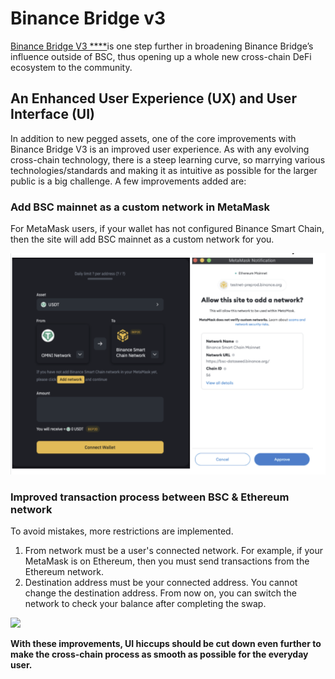 # Binance Bridge v3

[Binance Bridge V3 ****](https://binance-wallet.gitbook.io/binance-bridge/)is one step further in broadening Binance Bridge’s influence outside of BSC, thus opening up a whole new cross-chain DeFi ecosystem to the community.

## **An Enhanced User Experience \(UX\) and User Interface \(UI\)**

In addition to new pegged assets, one of the core improvements with Binance Bridge V3 is an improved user experience. As with any evolving cross-chain technology, there is a steep learning curve, so marrying various technologies/standards and making it as intuitive as possible for the larger public is a big challenge. A few improvements added are:  


### Add BSC mainnet as a custom network in MetaMask

For MetaMask users, if your wallet has not configured Binance Smart Chain, then the site will add BSC mainnet as a custom network for you.  

![](../.gitbook/assets/image.png)

### Improved transaction process between BSC & Ethereum network

To avoid mistakes, more restrictions are implemented. 

1. From network must be a user's connected network. For example, if your MetaMask is on Ethereum, then you must send transactions from the Ethereum network. 
2. Destination address must be your connected address. You cannot change the destination address. From now on, you can switch the network to check your balance after completing the swap.

![](https://lh4.googleusercontent.com/5QAMnkvo-eHfV5XhauZK4cpRhY-qiuzbZxJAdQHgTpb0IHLB2qyJ7vgW3ZFKdcs_Vjk7KJNWnDsV7d3pouPslpaip7cGqeje7Pp8-jyOJqgB38dOtmX6bD0LV7VmGWgipBD7TLAn)

**With these improvements, UI hiccups should be cut down even further to make the cross-chain process as smooth as possible for the everyday user.**  




